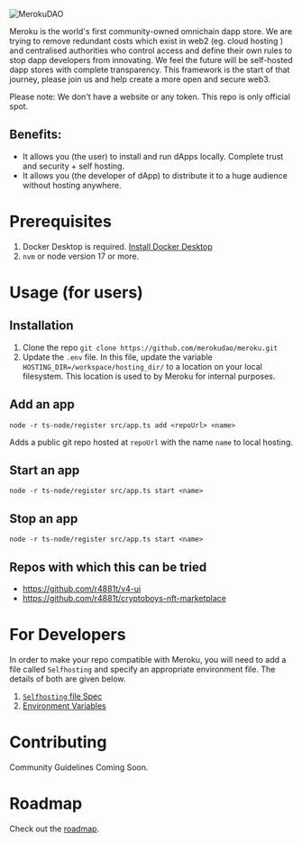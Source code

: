 ![MerokuDAO](./img/Merokusplash.png)

Meroku is the world's first community-owned omnichain dapp store. We are trying to remove redundant costs which exist in web2 (eg. cloud hosting ) and centralised authorities who control access and define their own rules to stop dapp developers from innovating. We feel the future will be self-hosted dapp stores with complete transparency. This framework is the start of that journey, please join us and help create a more open and secure web3.

Please note: We don't have a website or any token. This repo is only official spot.

## Benefits:

- It allows you (the user) to install and run dApps locally. Complete trust and security + self hosting.
- It allows you (the developer of dApp) to distribute it to a huge audience without hosting
anywhere.


# Prerequisites

1. Docker Desktop is required. [Install Docker Desktop](https://www.docker.com/products/docker-desktop/)
2. `nvm` or node version 17 or more.

# Usage (for users)

## Installation

1. Clone the repo `git clone https://github.com/merokudao/meroku.git`
2. Update the `.env` file. In this file, update the variable `HOSTING_DIR=/workspace/hosting_dir/` to
a location on your local filesystem. This location is used to by Meroku for internal purposes.

## Add an app

`node -r ts-node/register src/app.ts add <repoUrl> <name>`

Adds a public git repo hosted at `repoUrl` with the name `name` to local hosting.

## Start an app

`node -r ts-node/register src/app.ts start <name>`

## Stop an app

`node -r ts-node/register src/app.ts start <name>`


## Repos with which this can be tried

- https://github.com/r4881t/v4-ui
- https://github.com/r4881t/cryptoboys-nft-marketplace


# For Developers

In order to make your repo compatible with Meroku, you will need to add a file called `Selfhosting` and specify an appropriate environment file. The details of both are given below.

1. [`Selfhosting` file Spec](docs/Selfhosting.md)
2. [Environment Variables](docs/EnvironmentVariables.md)

# Contributing

Community Guidelines Coming Soon.

# Roadmap

Check out the [roadmap](docs/Roadmap.md).
